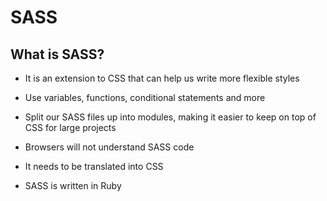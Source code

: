 # SASS

## What is SASS?

- It is an extension to CSS that can help us write more flexible styles
- Use variables, functions, conditional statements and more
- Split our SASS files up into modules, making it easier to keep on top of CSS
  for large projects

- Browsers will not understand SASS code
- It needs to be translated into CSS
- SASS is written in Ruby
